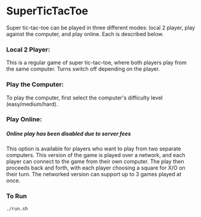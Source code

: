 SuperTicTacToe
===============

Super tic-tac-toe can be played in three different modes: local 2 player, play against the computer, and play online. Each is described below.

### Local 2 Player:

This is a regular game of super tic-tac-toe, where both players play from the same computer. Turns switch off depending on the player.

### Play the Computer:

To play the computer, first select the computer's difficulty level (easy/medium/hard).

### Play Online: 

##### Online play has been disabled due to server fees

This option is available for players who want to play from two separate computers. This version of the game is played over a network, and each player can connect to the game from their own computer. The play then proceeds back and forth, with each player choosing a square for X/O on their turn. The networked version can support up to 3 games played at once.


### To Run 
    ./run.sh
